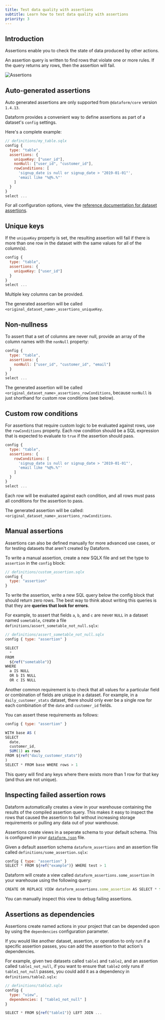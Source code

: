 ```yaml
---
title: Test data quality with assertions
subtitle: Learn how to test data quality with assertions
priority: 3
---
```


## Introduction

Assertions enable you to check the state of data produced by other actions.

An assertion query is written to find rows that violate one or more rules. If the query returns any rows, then the assertion will fail.

![Assertions](/static/images/assertions.png)

## Auto-generated assertions

<div className="bp3-callout bp3-icon-info-sign" markdown="1">
  Auto generated assertions are only supported from <code>@dataform/core</code> version <code>1.4.13</code>.
</div>

Dataform provides a convenient way to define assertions as part of a dataset's `config` settings.

Here's a complete example:

```js
// definitions/my_table.sqlx
config {
  type: "table",
  assertions: {
    uniqueKey: ["user_id"],
    nonNull: ["user_id", "customer_id"],
    rowConditions: [
      'signup_date is null or signup_date > "2019-01-01"',
      'email like "%@%.%"'
    ]
  }
}
select ...
```

For all configuration options, view the [reference documentation for dataset assertions](/reference#ITableAssertions).

## Unique keys

If the `uniqueKey` property is set, the resulting assertion will fail if there is more than one row in the dataset with the same values for all of the column(s).

```js
config {
  type: "table",
  assertions: {
    uniqueKey: ["user_id"]
  }
}
select ...
```

Multiple key columns can be provided.

The generated assertion will be called `<original_dataset_name>_assertions_uniqueKey`.

## Non-nullness

To assert that a set of columns are never null, provide an array of the column names with the `nonNull` property:

```js
config {
  type: "table",
  assertions: {
    nonNull: ["user_id", "customer_id", "email"]
  }
}
select ...
```

The generated assertion will be called `<original_dataset_name>_assertions_rowConditions`, because `nonNull` is just shorthand for custom row conditions (see below).

## Custom row conditions

For assertions that require custom logic to be evaluated against rows, use the `rowConditions` property. Each row condition should be a SQL expression that is expected to evaluate to `true` if the assertion should pass.

```js
config {
  type: "table",
  assertions: {
    rowConditions: [
      'signup_date is null or signup_date > "2019-01-01"',
      'email like "%@%.%"'
    ]
  }
}
select ...
```

Each row will be evaluated against each condition, and all rows must pass all conditions for the assertion to pass.

The generated assertion will be called: `<original_dataset_name>_assertions_rowConditions`.

## Manual assertions

Assertions can also be defined manually for more advanced use cases, or for testing datasets that aren't created by Dataform.

To write a manual assertion, create a new SQLX file and set the type to `assertion` in the `config` block:

```js
// definitions/custom_assertion.sqlx
config {
  type: "assertion"
}
```

To write the assertion, write a new SQL query below the config block that should return zero rows. The best way to think about writing this queries is that they are **queries that look for errors**.

For example, to assert that fields `a`, `b`, and `c` are never `NULL` in a dataset named `sometable`, create a file `definitions/assert_sometable_not_null.sqlx`:

```js
// definitions/assert_sometable_not_null.sqlx
config { type: "assertion" }

SELECT
  *
FROM
  ${ref("sometable")}
WHERE
  a IS NULL
  OR b IS NULL
  OR c IS NULL
```

Another common requirement is to check that all values for a particular field or combination of fields are unique in a dataset.
For example, in a `daily_customer_stats` dataset, there should only ever be a single row for each combination of the `date` and `customer_id` fields.

You can assert these requirements as follows:

```js
config { type: "assertion" }

WITH base AS (
SELECT
  date,
  customer_id,
  SUM(1) as rows
FROM ${ref("daily_customer_stats")}
)
SELECT * FROM base WHERE rows > 1
```

This query will find any keys where there exists more than 1 row for that key (and thus are not unique).

## Inspecting failed assertion rows

Dataform automatically creates a view in your warehouse containing the results of the compiled assertion query.
This makes it easy to inspect the rows that caused the assertion to fail without increasing storage requirements or pulling any data out of your warehouse.

Assertions create views in a seperate schema to your default schema. This is configured in your [`dataform.json`](configuration) file.

Given a default assertion schema `dataform_assertions` and an assertion file called `definitions/some_assertion.sqlx`:

```js
config { type: "assertion" }
SELECT * FROM ${ref("example")} WHERE test > 1
```

Dataform will create a view called `dataform_assertions.some_assertion` in your warehouse using the following query:

```js
CREATE OR REPLACE VIEW dataform_assertions.some_assertion AS SELECT * from dataform.example WHERE test > 1
```

You can manually inspect this view to debug failing assertions.

## Assertions as dependencies

Assertions create named actions in your project that can be depended upon by using the `dependencies` configuration parameter.

If you would like another dataset, assertion, or operation to only run if a specific assertion passes, you can add the assertion to that action's dependencies.

For example, given two datasets called `table1` and `table2`, and an assertion called `table1_not_null`, if you want to ensure that `table2` only
runs if `table1_not_null` passes, you could add it as a dependency in `definitions/table2.sqlx`:

```js
// definitions/table2.sqlx
config {
  type: "view",
  dependencies: [ "table1_not_null" ]
}

SELECT * FROM ${ref("table1")} LEFT JOIN ...
```
